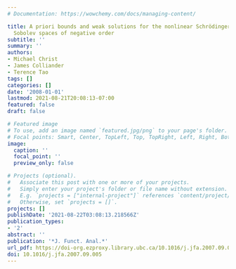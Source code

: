 ```yaml
---
# Documentation: https://wowchemy.com/docs/managing-content/

title: A priori bounds and weak solutions for the nonlinear Schrödinger equation in
  Sobolev spaces of negative order
subtitle: ''
summary: ''
authors:
- Michael Christ
- James Colliander
- Terence Tao
tags: []
categories: []
date: '2008-01-01'
lastmod: 2021-08-21T20:08:13-07:00
featured: false
draft: false

# Featured image
# To use, add an image named `featured.jpg/png` to your page's folder.
# Focal points: Smart, Center, TopLeft, Top, TopRight, Left, Right, BottomLeft, Bottom, BottomRight.
image:
  caption: ''
  focal_point: ''
  preview_only: false

# Projects (optional).
#   Associate this post with one or more of your projects.
#   Simply enter your project's folder or file name without extension.
#   E.g. `projects = ["internal-project"]` references `content/project/deep-learning/index.md`.
#   Otherwise, set `projects = []`.
projects: []
publishDate: '2021-08-22T03:08:13.218566Z'
publication_types:
- '2'
abstract: ''
publication: '*J. Funct. Anal.*'
url_pdf: https://doi-org.ezproxy.library.ubc.ca/10.1016/j.jfa.2007.09.005
doi: 10.1016/j.jfa.2007.09.005
---
```

